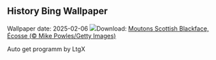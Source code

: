 ## History Bing Wallpaper
Wallpaper date: 2025-02-06
![](https://www.bing.com/th?id=OHR.ScottishSheep_FR-CA7662917245_UHD.jpg&w=1000)Download: [Moutons Scottish Blackface, Écosse (© Mike Powles/Getty Images)](https://www.bing.com/th?id=OHR.ScottishSheep_FR-CA7662917245_UHD.jpg)

Auto get programm by LtgX
